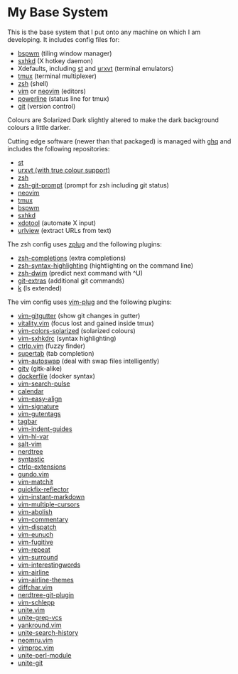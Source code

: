 # My Base System

This is the base system that I put onto any machine on which I am developing.
It includes config files for:

* [bspwm](https://github.com/baskerville/bspwm) (tiling window manager)
* [sxhkd](https://github.com/baskerville/sxhkd) (X hotkey daemon)
* Xdefaults, including [st](http://st.suckless.org/) and
  [urxvt](http://software.schmorp.de/pkg/rxvt-unicode.html) (terminal emulators)
* [tmux](https://tmux.github.io/) (terminal multiplexer)
* [zsh](http://www.zsh.org/) (shell)
* [vim](http://www.vim.org/) or [neovim](https://github.com/neovim/neovim)
  (editors)
* [powerline](https://github.com/powerline/powerline) (status line for tmux)
* [git](http://www.git-scm.com/) (version control)

Colours are Solarized Dark slightly altered to make the dark background colours
a little darker.

Cutting edge software (newer than that packaged) is managed with
[ghq](https://github.com/motemen/ghq) and includes the following repositories:

* [st](http://git.suckless.org/st/)
* [urxvt (with true colour support)](https://github.com/spudowiar/rxvt-unicode)
* [zsh](git://zsh.git.sf.net/gitroot/zsh/zsh)
* [zsh-git-prompt](https://github.com/olivierverdier/zsh-git-prompt) (prompt for
  zsh including git status)
* [neovim](https://github.com/neovim/neovim)
* [tmux](https://github.com/tmux/tmux)
* [bspwm](https://github.com/baskerville/bspwm)
* [sxhkd](https://github.com/baskerville/sxhkd)
* [xdotool](https://github.com/jordansissel/xdotool) (automate X input)
* [urlview](https://github.com/sigpipe/urlview) (extract URLs from text)

The zsh config uses [zplug](https://github.com/b4b4r07/zplug) and the following
plugins:

* [zsh-completions](https://github.com/zsh-users/zsh-completions) (extra
  completions)
* [zsh-syntax-highlighting](https://github.com/zsh-users/zsh-syntax-highlighting)
  (hightlighting on the command line)
* [zsh-dwim](https://github.com/oknowton/zsh-dwim) (predict next command with ^U)
* [git-extras](https://github.com/tj/git-extras) (additional git commands)
* [k](https://github.com/supercrabtree/k) (ls extended)

The vim config uses [vim-plug](https://github.com/junegunn/vim-plug) and the
following plugins:

* [vim-gitgutter](https://github.com/airblade/vim-gitgutter) (show git changes
  in gutter)
* [vitality.vim](https://github.com/akracun/vitality.vim) (focus lost and gained
  inside tmux)
* [vim-colors-solarized](https://github.com/altercation/vim-colors-solarized)
  (solarized colours)
* [vim-sxhkdrc](https://github.com/baskerville/vim-sxhkdrc) (syntax
  highlighting)
* [ctrlp.vim](https://github.com/ctrlpvim/ctrlp.vim) (fuzzy finder)
* [supertab](https://github.com/ervandew/supertab) (tab completion)
* [vim-autoswap](https://github.com/gioele/vim-autoswap) (deal with swap files
  intelligently)
* [gitv](https://github.com/gregsexton/gitv) (gitk-alike)
* [dockerfile](https://github.com/honza/dockerfile) (docker syntax)
* [vim-search-pulse](https://github.com/inside/vim-search-pulse)
* [calendar](https://github.com/itchyny/calendar)
* [vim-easy-align](https://github.com/junegunn/vim-easy-align)
* [vim-signature](https://github.com/kshenoy/vim-signature)
* [vim-gutentags](https://github.com/ludovicchabant/vim-gutentags)
* [tagbar](https://github.com/majutsushi/tagbar)
* [vim-indent-guides](https://github.com/nathanaelkane/vim-indent-guides)
* [vim-hl-var](https://github.com/pjcj/vim-hl-var)
* [salt-vim](https://github.com/saltstack/salt-vim)
* [nerdtree](https://github.com/scrooloose/nerdtree)
* [syntastic](https://github.com/scrooloose/syntastic)
* [ctrlp-extensions](https://github.com/sgur/ctrlp-extensions)
* [gundo.vim](https://github.com/sjl/gundo.vim)
* [vim-matchit](https://github.com/Spaceghost/vim-matchit)
* [quickfix-reflector](https://github.com/stefandtw/quickfix-reflector)
* [vim-instant-markdown](https://github.com/suan/vim-instant-markdown)
* [vim-multiple-cursors](https://github.com/terryma/vim-multiple-cursors)
* [vim-abolish](https://github.com/tpope/vim-abolish)
* [vim-commentary](https://github.com/tpope/vim-commentary)
* [vim-dispatch](https://github.com/tpope/vim-dispatch)
* [vim-eunuch](https://github.com/tpope/vim-eunuch)
* [vim-fugitive](https://github.com/tpope/vim-fugitive)
* [vim-repeat](https://github.com/tpope/vim-repeat)
* [vim-surround](https://github.com/tpope/vim-surround)
* [vim-interestingwords](https://github.com/vasconcelloslf/vim-interestingwords)
* [vim-airline](https://github.com/vim-airline/vim-airline)
* [vim-airline-themes](https://github.com/vim-airline/vim-airline-themes)
* [diffchar.vim](https://github.com/vim-scripts/diffchar.vim)
* [nerdtree-git-plugin](https://github.com/Xuyuanp/nerdtree-git-plugin)
* [vim-schlepp](https://github.com/zirrostig/vim-schlepp)
* [unite.vim](https://github.com/Shougo/unite.vim)
* [unite-grep-vcs](https://github.com/lambdalisue/unite-grep-vcs)
* [yankround.vim](https://github.com/LeafCage/yankround.vim)
* [unite-search-history](https://github.com/mpendse/unite-search-history)
* [neomru.vim](https://github.com/Shougo/neomru.vim)
* [vimproc.vim](https://github.com/Shougo/vimproc.vim)
* [unite-perl-module](https://github.com/soh335/unite-perl-module)
* [unite-git](https://github.com/yuku-t/unite-git)
